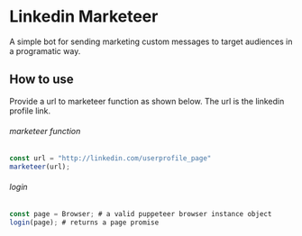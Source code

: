 # Linkedin Marketeer
A simple bot for sending marketing custom messages to target audiences in a programatic way.

## How to use 
Provide a url to marketeer function as shown below. The url is the linkedin profile link.
###### marketeer function
```javascript
const url = "http://linkedin.com/userprofile_page"
marketeer(url);
```
###### login
```javascript
const page = Browser; # a valid puppeteer browser instance object
login(page); # returns a page promise
```

